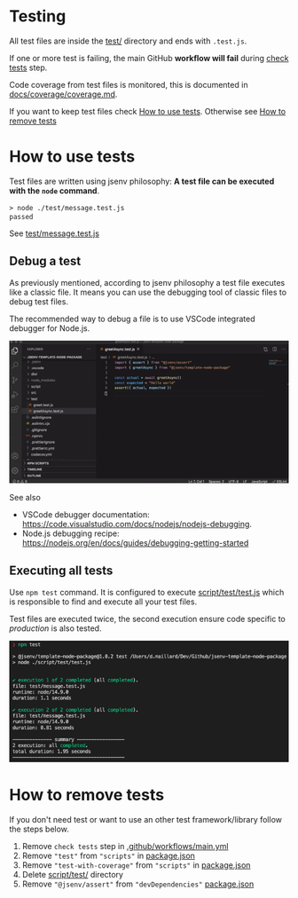<!-- https://github.com/github/docs/blob/main/tests/README.md -->

# Testing

All test files are inside the [test/](./test/) directory and ends with `.test.js`.

If one or more test is failing, the main GitHub **workflow will fail** during [check tests](../../.github/workflows/main.yml#L47) step.

Code coverage from test files is monitored, this is documented in [docs/coverage/coverage.md](../coverage/coverage.md).

If you want to keep test files check [How to use tests](#How-to-use-tests). Otherwise see [How to remove tests](#How-to-remove-tests)

# How to use tests

Test files are written using jsenv philosophy: **A test file can be executed with the `node` command**.

```console
> node ./test/message.test.js
passed
```

See [test/message.test.js](../../test/message.test.js)

## Debug a test

As previously mentioned, according to jsenv philosophy a test file executes like a classic file. It means you can use the debugging tool of classic files to debug test files.

The recommended way to debug a file is to use VSCode integrated debugger for Node.js.

![Screencast of debugging a test file in VSCode](./test-debug-vscode.gif)

See also

- VSCode debugger documentation: https://code.visualstudio.com/docs/nodejs/nodejs-debugging.
- Node.js debugging recipe: https://nodejs.org/en/docs/guides/debugging-getting-started

## Executing all tests

Use `npm test` command. It is configured to execute [script/test/test.js](../../script/test/test.js) which is responsible to find and execute all your test files.

Test files are executed twice, the second execution ensure code specific to _production_ is also tested.

![stuff](./test-terminal.png)

# How to remove tests

If you don't need test or want to use an other test framework/library follow the steps below.

1. Remove `check tests` step in [.github/workflows/main.yml](../../.github/workflows/main.yml#L45)
2. Remove `"test"` from `"scripts"` in [package.json](../../package.json#L44)
3. Remove `"test-with-coverage"` from `"scripts"` in [package.json](../../package.json#L47)
4. Delete [script/test/](../../script/test/) directory
5. Remove `"@jsenv/assert"` from `"devDependencies"` [package.json](../../package.json#L60)
